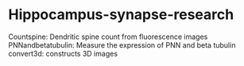 # Hippocampus-synapse-research
Countspine: Dendritic spine count from fluorescence images
PNNandbetatubulin: Measure the expression of PNN and beta tubulin
convert3d: constructs 3D images 
